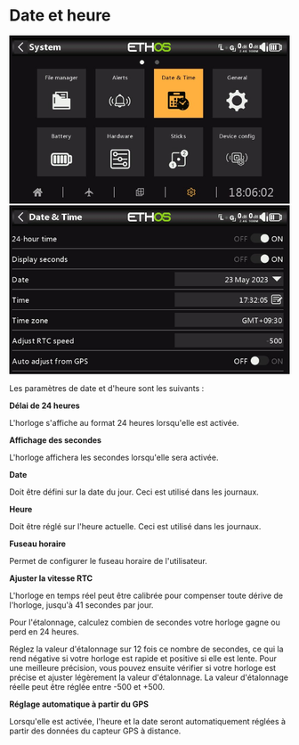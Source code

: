 # Date et heure

![](../.gitbook/assets/0.jpeg)![](../.gitbook/assets/1.jpeg)

Les paramètres de date et d'heure sont les suivants :

**Délai de 24 heures**

L'horloge s'affiche au format 24 heures lorsqu'elle est activée.

**Affichage des secondes**

L'horloge affichera les secondes lorsqu'elle sera activée.

**Date**

Doit être défini sur la date du jour. Ceci est utilisé dans les journaux.

**Heure**

Doit être réglé sur l'heure actuelle. Ceci est utilisé dans les journaux.

**Fuseau horaire**

Permet de configurer le fuseau horaire de l'utilisateur.

**Ajuster la vitesse RTC**

L'horloge en temps réel peut être calibrée pour compenser toute dérive de l'horloge, jusqu'à 41 secondes par jour.

Pour l'étalonnage, calculez combien de secondes votre horloge gagne ou perd en 24 heures.

Réglez la valeur d'étalonnage sur 12 fois ce nombre de secondes, ce qui la rend négative si votre horloge est rapide et positive si elle est lente. Pour une meilleure précision, vous pouvez ensuite vérifier si votre horloge est précise et ajuster légèrement la valeur d'étalonnage. La valeur d'étalonnage réelle peut être réglée entre -500 et +500.

**Réglage automatique à partir du GPS**

Lorsqu'elle est activée, l'heure et la date seront automatiquement réglées à partir des données du capteur GPS à distance.
